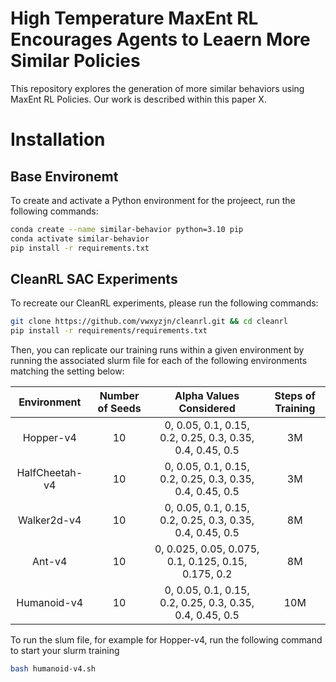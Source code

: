 # High Temperature MaxEnt RL Encourages Agents to Leaern More Similar Policies

This repository explores the generation of more similar behaviors using MaxEnt RL Policies. Our work is described within this paper X.

# Installation

## Base Environemt

To create and activate a Python environment for the projeect, run the following commands:

```bash
conda create --name similar-behavior python=3.10 pip
conda activate similar-behavior
pip install -r requirements.txt
```

## CleanRL SAC Experiments

To recreate our CleanRL experiments, please run the following commands:

```bash
git clone https://github.com/vwxyzjn/cleanrl.git && cd cleanrl
pip install -r requirements/requirements.txt
```

Then, you can replicate our training runs within a given environment by running the associated slurm file for each of the following environments matching the setting below: 

| Environment | Number of Seeds    | Alpha Values Considered   | Steps of Training
| :---:   | :---: | :---: | :---: |
| Hopper-v4 | 10   | 0, 0.05, 0.1, 0.15, 0.2, 0.25, 0.3, 0.35, 0.4, 0.45, 0.5 | 3M |
| HalfCheetah-v4 | 10   | 0, 0.05, 0.1, 0.15, 0.2, 0.25, 0.3, 0.35, 0.4, 0.45, 0.5   | 3M | 
| Walker2d-v4 | 10   | 0, 0.05, 0.1, 0.15, 0.2, 0.25, 0.3, 0.35, 0.4, 0.45, 0.5  | 8M |
| Ant-v4 | 10   | 0, 0.025, 0.05, 0.075, 0.1, 0.125, 0.15, 0.175, 0.2  | 8M|
| Humanoid-v4 | 10   | 0, 0.05, 0.1, 0.15, 0.2, 0.25, 0.3, 0.35, 0.4, 0.45, 0.5  | 10M |


To run the slum file, for example for Hopper-v4, run the following command to start your slurm training

```bash
bash humanoid-v4.sh
```